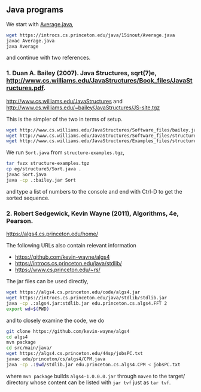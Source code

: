 ## Java programs

We start with [Average.java](https://introcs.cs.princeton.edu/java/15inout/Average.java),
```bash
wget https://introcs.cs.princeton.edu/java/15inout/Average.java
javac Average.java
java Average
```
and continue with two references.

### 1. Duan A. Bailey (2007). **Java Structures**, sqrt(7)e, http://www.cs.williams.edu/JavaStructures/Book_files/JavaStructures.pdf.

http://www.cs.williams.edu/JavaStructures and http://www.cs.williams.edu/~bailey/JavaStructures/JS-site.tgz

This is the simpler of the two in terms of setup.

```bash
wget http://www.cs.williams.edu/JavaStructures/Software_files/bailey.jar
wget http://www.cs.williams.edu/JavaStructures/Software_files/structure-source.tgz
wget http://www.cs.williams.edu/JavaStructures/Examples_files/structure-examples.tgz
```
We run `Sort.java` from `structure-examples.tgz`,
```bash
tar fvzx structure-examples.tgz
cp eg/structure5/Sort.java .
javac Sort.java
java -cp .:bailey.jar Sort
```
and type a list of numbers to the console and end with Ctrl-D to get the sorted sequence.

### 2. Robert Sedgewick, Kevin Wayne (2011), **Algorithms, 4e**, Pearson.

https://algs4.cs.princeton.edu/home/

The following URLs also contain relevant information
  * https://github.com/kevin-wayne/algs4
  * https://introcs.cs.princeton.edu/java/stdlib/
  * https://www.cs.princeton.edu/~rs/

The jar files can be used directly,
```bash
wget https://algs4.cs.princeton.edu/code/algs4.jar
wget https://introcs.cs.princeton.edu/java/stdlib/stdlib.jar
java -cp .:algs4.jar:stdlib.jar edu.princeton.cs.algs4.FFT 2
export wd=$(PWD)
```
and to closely examine the code, we do
```bash
git clone https://github.com/kevin-wayne/algs4
cd algs4
mvn package
cd src/main/java/
wget https://algs4.cs.princeton.edu/44sp/jobsPC.txt
javac edu/princeton/cs/algs4/CPM.java
java -cp .:$wd/stdlib.jar edu.princeton.cs.algs4.CPM < jobsPC.txt
```
where `mvn package` builds `algs4-1.0.0.0.jar` through `maven` to the target/ directory whose content can be listed with `jar tvf` just as `tar tvf`.
